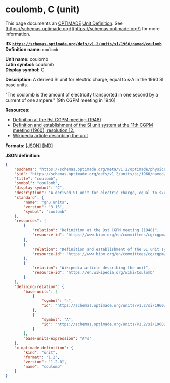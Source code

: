 # coulomb, C (unit)

This page documents an [OPTIMADE](https://www.optimade.org/) [Unit Definition](https://schemas.optimade.org/#definitions). See [https://schemas.optimade.org/](https://schemas.optimade.org/) for more information.

**ID: [`https://schemas.optimade.org/defs/v1.2/units/si/1960/named/coulomb`](https://schemas.optimade.org/defs/v1.2/units/si/1960/named/coulomb)**  
**Definition name:** `coulomb`

**Unit name:** coulomb  
**Latin symbol:** coulomb  
**Display symbol:** C  
  
**Description:** A derived SI unit for electric charge, equal to s·A in the 1960 SI base units.

"The coulomb is the amount of electricity transported in one second by a current of one ampere." [9th CGPM meeting in 1946]

**Resources:**

- [Definition at the 9st CGPM meeting (1948)](https://www.bipm.org/en/committees/cg/cgpm/9-1948)
- [Definition and establishment of the SI unit system at the 11th CGPM meeting (1960), resolution 12.](https://www.bipm.org/en/committees/cg/cgpm/11-1960/resolution-12)
- [Wikipedia article describing the unit](https://en.wikipedia.org/wiki/Coulomb)


**Formats:** [[JSON](coulomb.json)] [[MD](coulomb.md)]

**JSON definition:**

``` json
{
    "$schema": "https://schemas.optimade.org/meta/v1.2/optimade/physical_unit_definition.md",
    "$id": "https://schemas.optimade.org/defs/v1.2/units/si/1960/named/coulomb",
    "title": "coulomb",
    "symbol": "coulomb",
    "display-symbol": "C",
    "description": "A derived SI unit for electric charge, equal to s\u00b7A in the 1960 SI base units.\n\n\"The coulomb is the amount of electricity transported in one second by a current of one ampere.\" [9th CGPM meeting in 1946]",
    "standard": {
        "name": "gnu units",
        "version": "3.15",
        "symbol": "coulomb"
    },
    "resources": [
        {
            "relation": "Definition at the 9st CGPM meeting (1948)",
            "resource-id": "https://www.bipm.org/en/committees/cg/cgpm/9-1948"
        },
        {
            "relation": "Definition and establishment of the SI unit system at the 11th CGPM meeting (1960), resolution 12.",
            "resource-id": "https://www.bipm.org/en/committees/cg/cgpm/11-1960/resolution-12"
        },
        {
            "relation": "Wikipedia article describing the unit",
            "resource-id": "https://en.wikipedia.org/wiki/Coulomb"
        }
    ],
    "defining-relation": {
        "base-units": [
            {
                "symbol": "s",
                "id": "https://schemas.optimade.org/units/v1.2/si/1960/base/second"
            },
            {
                "symbol": "A",
                "id": "https://schemas.optimade.org/units/v1.2/si/1960/base/ampere"
            }
        ],
        "base-units-expression": "A*s"
    },
    "x-optimade-definition": {
        "kind": "unit",
        "format": "1.2",
        "version": "1.2.0",
        "name": "coulomb"
    }
}
```